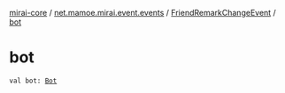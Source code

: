 [mirai-core](../../index.md) / [net.mamoe.mirai.event.events](../index.md) / [FriendRemarkChangeEvent](index.md) / [bot](./bot.md)

# bot

`val bot: `[`Bot`](../../net.mamoe.mirai/-bot/index.md)